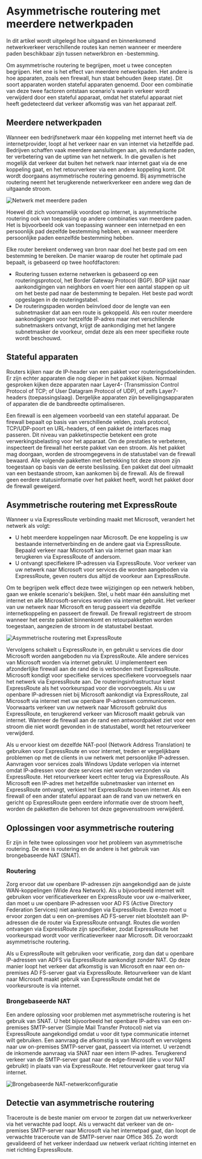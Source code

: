 <properties
   pageTitle="Asymmetrische routering | Microsoft Azure"
   description="In dit artikel komen problemen met asymmetrische routering aan de orde die een klant kan tegenkomen in een netwerk dat meerdere koppelingen naar een bestemming heeft."
   documentationCenter="na"
   services="expressroute"
   authors="osamazia"
   manager="carmonm"
   editor=""/>
<tags
   ms.service="expressroute"
   ms.devlang="na"
   ms.topic="get-started-article"
   ms.tgt_pltfrm="na"
   ms.workload="infrastructure-services"
   ms.date="08/23/2016"
   ms.author="osamazia"/>


# Asymmetrische routering met meerdere netwerkpaden

In dit artikel wordt uitgelegd hoe uitgaand en binnenkomend netwerkverkeer verschillende routes kan nemen wanneer er meerdere paden beschikbaar zijn tussen netwerkbron en -bestemming.

Om asymmetrische routering te begrijpen, moet u twee concepten begrijpen. Het ene is het effect van meerdere netwerkpaden. Het andere is hoe apparaten, zoals een firewall, hun staat behouden (keep state). Dit soort apparaten worden stateful apparaten genoemd. Door een combinatie van deze twee factoren ontstaan scenario's waarin verkeer wordt verwijderd door een stateful apparaat, omdat het stateful apparaat niet heeft gedetecteerd dat verkeer afkomstig was van het apparaat zelf.

## Meerdere netwerkpaden

Wanneer een bedrijfsnetwerk maar één koppeling met internet heeft via de internetprovider, loopt al het verkeer naar en van internet via hetzelfde pad. Bedrijven schaffen vaak meerdere aansluitingen aan, als redundante paden, ter verbetering van de uptime van het netwerk. In die gevallen is het mogelijk dat verkeer dat buiten het netwerk naar internet gaat via de ene koppeling gaat, en het retourverkeer via een andere koppeling komt. Dit wordt doorgaans asymmetrische routering genoemd. Bij asymmetrische routering neemt het terugkerende netwerkverkeer een andere weg dan de uitgaande stroom.

![Netwerk met meerdere paden](./media/expressroute-asymmetric-routing/AsymmetricRouting3.png)

Hoewel dit zich voornamelijk voordoet op internet, is asymmetrische routering ook van toepassing op andere combinaties van meerdere paden. Het is bijvoorbeeld ook van toepassing wanneer een internetpad en een persoonlijk pad dezelfde bestemming hebben, en wanneer meerdere persoonlijke paden eenzelfde bestemming hebben.

Elke router berekent onderweg van bron naar doel het beste pad om een bestemming te bereiken. De manier waarop de router het optimale pad bepaalt, is gebaseerd op twee hoofdfactoren:

-   Routering tussen externe netwerken is gebaseerd op een routeringsprotocol, het Border Gateway Protocol (BGP). BGP kijkt naar aankondigingen van neighbors en voert hier een aantal stappen op uit om het beste pad naar de bestemming te bepalen. Het beste pad wordt opgeslagen in de routeringstabel.
-   De routeringspaden worden beïnvloed door de lengte van een subnetmasker dat aan een route is gekoppeld. Als een router meerdere aankondigingen voor hetzelfde IP-adres maar met verschillende subnetmaskers ontvangt, krijgt de aankondiging met het langere subnetmasker de voorkeur, omdat deze als een meer specifieke route wordt beschouwd.

## Stateful apparaten

Routers kijken naar de IP-header van een pakket voor routeringsdoeleinden. Er zijn echter apparaten die nog dieper in het pakket kijken. Normaal gesproken kijken deze apparaten naar Layer4- (Transmission Control Protocol of TCP; of User Datagram Protocol of UDP), of zelfs Layer7-headers (toepassingslaag). Dergelijke apparaten zijn beveiligingsapparaten of apparaten die de bandbreedte optimaliseren. 

Een firewall is een algemeen voorbeeld van een stateful apparaat. De firewall bepaalt op basis van verschillende velden, zoals protocol, TCP/UDP-poort en URL-headers, of een pakket de interfaces mag passeren. Dit niveau van pakketinspectie betekent een grote verwerkingsbelasting voor het apparaat. Om de prestaties te verbeteren, inspecteert de firewall het eerste pakket van een stroom. Als het pakket mag doorgaan, worden de stroomgegevens in de statustabel van de firewall bewaard. Alle volgende pakketten met betrekking tot deze stroom zijn toegestaan op basis van de eerste beslissing. Een pakket dat deel uitmaakt van een bestaande stroom, kan aankomen bij de firewall. Als de firewall geen eerdere statusinformatie over het pakket heeft, wordt het pakket door de firewall geweigerd.

## Asymmetrische routering met ExpressRoute

Wanneer u via ExpressRoute verbinding maakt met Microsoft, verandert het netwerk als volgt:

-   U hebt meerdere koppelingen naar Microsoft. De ene koppeling is uw bestaande internetverbinding en de andere gaat via ExpressRoute. Bepaald verkeer naar Microsoft kan via internet gaan maar kan terugkeren via ExpressRoute of andersom.
-   U ontvangt specifiekere IP-adressen via ExpressRoute. Voor verkeer van uw netwerk naar Microsoft voor services die worden aangeboden via ExpressRoute, geven routers dus altijd de voorkeur aan ExpressRoute.

Om te begrijpen welk effect deze twee wijzigingen op een netwerk hebben, gaan we enkele scenario's bekijken. Stel, u hebt maar één aansluiting met internet en alle Microsoft-services worden via internet gebruikt. Het verkeer van uw netwerk naar Microsoft en terug passeert via dezelfde internetkoppeling en passeert de firewall. De firewall registreert de stroom wanneer het eerste pakket binnenkomt en retourpakketten worden toegestaan, aangezien de stroom in de statustabel bestaat.

![Asymmetrische routering met ExpressRoute](./media/expressroute-asymmetric-routing/AsymmetricRouting1.png)


Vervolgens schakelt u ExpressRoute in, en gebruikt u services die door Microsoft worden aangeboden nu via ExpressRoute. Alle andere services van Microsoft worden via internet gebruikt. U implementeert een afzonderlijke firewall aan de rand die is verbonden met ExpressRoute. Microsoft kondigt voor specifieke services specifiekere voorvoegsels naar het netwerk via ExpressRoute aan. De routeringsinfrastructuur kiest ExpressRoute als het voorkeurspad voor die voorvoegsels. Als u uw openbare IP-adressen niet bij Microsoft aankondigt via ExpressRoute, zal Microsoft via internet met uw openbare IP-adressen communiceren. Voorwaarts verkeer van uw netwerk naar Microsoft gebruikt dus ExpressRoute, en terugkerend verkeer van Microsoft maakt gebruik van internet. Wanneer de firewall aan de rand een antwoordpakket ziet voor een stroom die niet wordt gevonden in de statustabel, wordt het retourverkeer verwijderd.

Als u ervoor kiest om dezelfde NAT-pool (Network Address Translation) te gebruiken voor ExpressRoute en voor internet, treden er vergelijkbare problemen op met de clients in uw netwerk met persoonlijke IP-adressen. Aanvragen voor services zoals Windows Update verlopen via internet omdat IP-adressen voor deze services niet worden verzonden via ExpressRoute. Het retourverkeer keert echter terug via ExpressRoute. Als Microsoft een IP-adres met hetzelfde subnetmasker van internet en ExpressRoute ontvangt, verkiest het ExpressRoute boven internet. Als een firewall of een ander stateful apparaat aan de rand van uw netwerk en gericht op ExpressRoute geen eerdere informatie over de stroom heeft, worden de pakketten die behoren tot deze gegevensstroom verwijderd.

## Oplossingen voor asymmetrische routering

Er zijn in feite twee oplossingen voor het probleem van asymmetrische routering. De ene is routering en de andere is het gebruik van brongebaseerde NAT (SNAT).

### Routering

Zorg ervoor dat uw openbare IP-adressen zijn aangekondigd aan de juiste WAN-koppelingen (Wide Area Network). Als u bijvoorbeeld internet wilt gebruiken voor verificatieverkeer en ExpressRoute voor uw e-mailverkeer, dan moet u uw openbare IP-adressen voor AD FS (Active Directory Federation Services) niet aankondigen via ExpressRoute. Evenzo moet u ervoor zorgen dat u een on-premises AD FS-server niet blootstelt aan IP-adressen die de router via ExpressRoute ontvangt. Routes die worden ontvangen via ExpressRoute zijn specifieker, zodat ExpressRoute het voorkeurspad wordt voor verificatieverkeer naar Microsoft. Dit veroorzaakt asymmetrische routering.

Als u ExpressRoute wilt gebruiken voor verificatie, zorg dan dat u openbare IP-adressen van ADFS via ExpressRoute aankondigt zonder NAT. Op deze manier loopt het verkeer dat afkomstig is van Microsoft en naar een on-premises AD FS-server gaat via ExpressRoute. Retourverkeer van de klant naar Microsoft maakt gebruik van ExpressRoute omdat het de voorkeursroute is via internet.

### Brongebaseerde NAT

Een andere oplossing voor problemen met asymmetrische routering is het gebruik van SNAT. U hebt bijvoorbeeld het openbare IP-adres van een on-premises SMTP-server (Simple Mail Transfer Protocol) niet via ExpressRoute aangekondigd omdat u voor dit type communicatie internet wilt gebruiken. Een aanvraag die afkomstig is van Microsoft en vervolgens naar uw on-premises SMTP-server gaat, passeert via internet. U verzendt de inkomende aanvraag via SNAT naar een intern IP-adres. Terugkerend verkeer van de SMTP-server gaat naar de edge-firewall (die u voor NAT gebruikt) in plaats van via ExpressRoute. Het retourverkeer gaat terug via internet.


![Brongebaseerde NAT-netwerkconfiguratie](./media/expressroute-asymmetric-routing/AsymmetricRouting2.png)

## Detectie van asymmetrische routering

Traceroute is de beste manier om ervoor te zorgen dat uw netwerkverkeer via het verwachte pad loopt. Als u verwacht dat verkeer van de on-premises SMTP-server naar Microsoft via het internetpad gaat, dan loopt de verwachte traceroute van de SMTP-server naar Office 365. Zo wordt gevalideerd of het verkeer inderdaad uw netwerk verlaat richting internet en niet richting ExpressRoute.



<!--HONumber=Sep16_HO3-->


